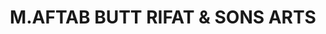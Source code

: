 ---
title: "M.AFTAB BUTT RIFAT & SONS ARTS"
url: /lahore/m-aftab-butt-rifat-und-sons-arts/
shop: Kunst
---